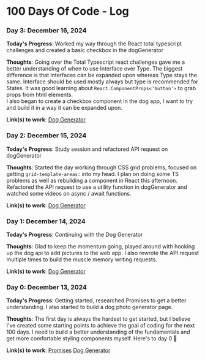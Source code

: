 # 100 Days Of Code - Log

### Day 3: December 16, 2024

**Today's Progress**: Worked my way through the React total typescript challenges and created a basic checkbox in the dogGenerator

**Thoughts**: Going over the Total Typescript react challenges gave me a better understanding of when to use Interface over Type. The biggest difference is that interfaces can be expanded upon whereas Type stays the same. Interface should be used mostly always but type is recommended for States. It was good learning about `React.ComponentProps<'button'>` to grab props from html elements.
<br/>
I also began to create a checkbox component in the dog app, I want to try and build it in a way it can be expanded upon.

**Link(s) to work**: [Dog Generator](https://github.com/charlehs/dogGenerator)

### Day 2: December 15, 2024

**Today's Progress**: Study session and refactored API request on dogGenerator

**Thoughts**: Started the day working through CSS grid problems, focused on getting `grid-template-areas:` into my head. I plan on doing some TS problems as well as rebuilding a component in React this afternoon.
<br/>
Refactored the API request to use a utility function in dogGenerator and watched some videos on async / await functions.

**Link(s) to work**: [Dog Generator](https://github.com/charlehs/dogGenerator)

### Day 1: December 14, 2024

**Today's Progress**: Continuing with the Dog Generator

**Thoughts**: Glad to keep the momentum going, played around with hooking up the dog api to add pictures to the web app. I also rewrote the API request multiple times to build the muscle memory writing requests.

**Link(s) to work**: [Dog Generator](https://github.com/charlehs/dogGenerator)

### Day 0: December 13, 2024

**Today's Progress**: Getting started, researched Promises to get a better understanding. I also started to build a dog photo generator page.

**Thoughts**: The first day is always the hardest to get started, but I believe I've created some starting points to achieve the goal of coding for the next 100 days.
I need to build a better understanding of the fundamentals and get more comfortable styling components myself. Here's to day 0 🍻

**Link(s) to work**: [Promises](https://github.com/charlehs/Fundamentals/blob/main/script.js) [Dog Generator](https://github.com/charlehs/dogGenerator)

